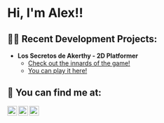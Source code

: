 <h1>Hi, I'm Alex!!</h1>

<h2>👨‍💻 Recent Development Projects:</h2>

- <b>Los Secretos de Akerthy - 2D Platformer</b>
  - [Check out the innards of the game!](https://github.com/HapDoesThings/Los-Secretos-de-Akerthy)
  - [You can play it here!](https://github.com/HapDoesThings/Los-Secretos-de-Akerthy)

<h2> 🤳 You can find me at:</h2>

[<img align="left" alt="AlexHap | Twitter" width="22px" src="https://cdn.jsdelivr.net/npm/simple-icons@v3/icons/twitter.svg" />][twitter]
[<img align="left" alt="AlexHap | Git.Hub" width="22px" src="https://cdn.jsdelivr.net/npm/simple-icons@v3/icons/github.svg" />][github]
[<img align="left" alt="AlexHap | Itch.io" width="22px" src="https://cdn.jsdelivr.net/npm/simple-icons@3.13.0/icons/itch-dot-io.svg" />][itchio]

[twitter]: https://twitter.com/hapdoesthings
[github]: https://github.com/HapDoesThings
[itchio]: https://hapdoesthings.itch.io/
